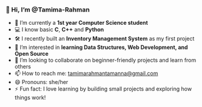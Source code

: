 ### 👋 Hi, I’m @Tamima-Rahman

- 🌱 I’m currently a **1st year Computer Science student**
- 💻 I know basic **C**, **C++** and **Python**
- 🛠️ I recently built an **Inventory Management System** as my first project
- 👀 I’m interested in **learning Data Structures, Web Development, and Open Source**
- 💞️ I’m looking to collaborate on beginner-friendly projects and learn from others
- 📫 How to reach me: [tamimarahmantamanna@gmail.com](mailto:tamimarahmantamanna@gmail.com)
- 😄 Pronouns: she/her
- ⚡ Fun fact: I love learning by building small projects and exploring how things work!

<!---
Tamima-Rahman/Tamima-Rahman is a ✨ special ✨ repository because its `README.md` (this file) appears on your GitHub profile.
You can click the Preview link to take a look at your changes.
--->


